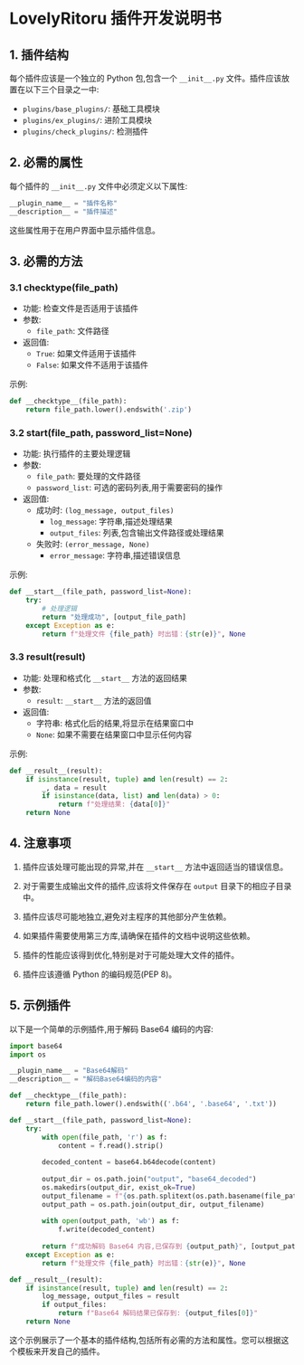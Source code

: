 # LovelyRitoru 插件开发说明书

## 1. 插件结构

每个插件应该是一个独立的 Python 包,包含一个 `__init__.py` 文件。插件应该放置在以下三个目录之一中:

- `plugins/base_plugins/`: 基础工具模块
- `plugins/ex_plugins/`: 进阶工具模块
- `plugins/check_plugins/`: 检测插件

## 2. 必需的属性

每个插件的 `__init__.py` 文件中必须定义以下属性:

```python
__plugin_name__ = "插件名称"
__description__ = "插件描述"
```

这些属性用于在用户界面中显示插件信息。

## 3. 必需的方法

### 3.1 __checktype__(file_path)

- 功能: 检查文件是否适用于该插件
- 参数: 
  - `file_path`: 文件路径
- 返回值: 
  - `True`: 如果文件适用于该插件
  - `False`: 如果文件不适用于该插件

示例:
```python
def __checktype__(file_path):
    return file_path.lower().endswith('.zip')
```

### 3.2 __start__(file_path, password_list=None)

- 功能: 执行插件的主要处理逻辑
- 参数:
  - `file_path`: 要处理的文件路径
  - `password_list`: 可选的密码列表,用于需要密码的操作
- 返回值: 
  - 成功时: `(log_message, output_files)`
    - `log_message`: 字符串,描述处理结果
    - `output_files`: 列表,包含输出文件路径或处理结果
  - 失败时: `(error_message, None)`
    - `error_message`: 字符串,描述错误信息

示例:
```python
def __start__(file_path, password_list=None):
    try:
        # 处理逻辑
        return "处理成功", [output_file_path]
    except Exception as e:
        return f"处理文件 {file_path} 时出错：{str(e)}", None
```

### 3.3 __result__(result)

- 功能: 处理和格式化 `__start__` 方法的返回结果
- 参数:
  - `result`: `__start__` 方法的返回值
- 返回值:
  - 字符串: 格式化后的结果,将显示在结果窗口中
  - `None`: 如果不需要在结果窗口中显示任何内容

示例:
```python
def __result__(result):
    if isinstance(result, tuple) and len(result) == 2:
        _, data = result
        if isinstance(data, list) and len(data) > 0:
            return f"处理结果: {data[0]}"
    return None
```

## 4. 注意事项

1. 插件应该处理可能出现的异常,并在 `__start__` 方法中返回适当的错误信息。

2. 对于需要生成输出文件的插件,应该将文件保存在 `output` 目录下的相应子目录中。

3. 插件应该尽可能地独立,避免对主程序的其他部分产生依赖。

4. 如果插件需要使用第三方库,请确保在插件的文档中说明这些依赖。

5. 插件的性能应该得到优化,特别是对于可能处理大文件的插件。

6. 插件应该遵循 Python 的编码规范(PEP 8)。

## 5. 示例插件

以下是一个简单的示例插件,用于解码 Base64 编码的内容:

```python
import base64
import os

__plugin_name__ = "Base64解码"
__description__ = "解码Base64编码的内容"

def __checktype__(file_path):
    return file_path.lower().endswith(('.b64', '.base64', '.txt'))

def __start__(file_path, password_list=None):
    try:
        with open(file_path, 'r') as f:
            content = f.read().strip()
        
        decoded_content = base64.b64decode(content)
        
        output_dir = os.path.join("output", "base64_decoded")
        os.makedirs(output_dir, exist_ok=True)
        output_filename = f"{os.path.splitext(os.path.basename(file_path))[0]}_decoded.txt"
        output_path = os.path.join(output_dir, output_filename)
        
        with open(output_path, 'wb') as f:
            f.write(decoded_content)
        
        return f"成功解码 Base64 内容,已保存到 {output_path}", [output_path]
    except Exception as e:
        return f"处理文件 {file_path} 时出错：{str(e)}", None

def __result__(result):
    if isinstance(result, tuple) and len(result) == 2:
        log_message, output_files = result
        if output_files:
            return f"Base64 解码结果已保存到: {output_files[0]}"
    return None
```

这个示例展示了一个基本的插件结构,包括所有必需的方法和属性。您可以根据这个模板来开发自己的插件。
